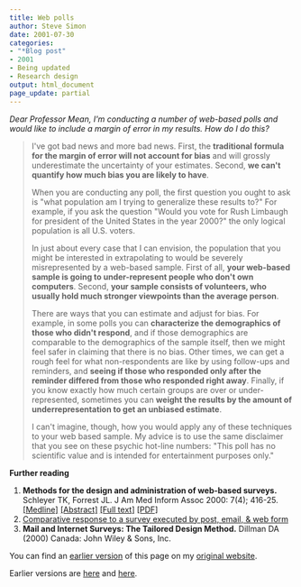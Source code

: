 ```yaml
---
title: Web polls
author: Steve Simon
date: 2001-07-30
categories:
- "*Blog post"
- 2001
- Being updated
- Research design
output: html_document
page_update: partial
---
```

*Dear Professor Mean, I'm conducting a number of web-based polls and
would like to include a margin of error in my results. How do I do
this?*

> I've got bad news and more bad news. First, the **traditional formula
> for the margin of error will not account for bias** and will grossly
> underestimate the uncertainty of your estimates. Second, **we can't
> quantify how much bias you are likely to have**.
>
> When you are conducting any poll, the first question you ought to ask
> is "what population am I trying to generalize these results to?" For
> example, if you ask the question "Would you vote for Rush Limbaugh
> for president of the United States in the year 2000?" the only
> logical population is all U.S. voters.
>
> In just about every case that I can envision, the population that you
> might be interested in extrapolating to would be severely
> misrepresented by a web-based sample. First of all, **your web-based
> sample is going to under-represent people who don't own computers**.
> Second, **your sample consists of volunteers, who usually hold much
> stronger viewpoints than the average person**.
>
> There are ways that you can estimate and adjust for bias. For example,
> in some polls you can **characterize the demographics of those who
> didn't respond**, and if those demographics are comparable to the
> demographics of the sample itself, then we might feel safer in
> claiming that there is no bias. Other times, we can get a rough feel
> for what non-respondents are like by using follow-ups and reminders,
> and **seeing if those who responded only after the reminder differed
> from those who responded right away**. Finally, if you know exactly
> how much certain groups are over or under-represented, sometimes you
> can **weight the results by the amount of underrepresentation to get
> an unbiased estimate**.
>
> I can't imagine, though, how you would apply any of these techniques
> to your web based sample. My advice is to use the same disclaimer that
> you see on these psychic hot-line numbers: "This poll has no
> scientific value and is intended for entertainment purposes only."

**Further reading**

1.  **Methods for the design and administration of web-based surveys.**
    Schleyer TK, Forrest JL. J Am Med Inform Assoc 2000: 7(4); 416-25.
    [[Medline]](http://www.ncbi.nlm.nih.gov/entrez/query.fcgi?cmd=Retrieve&db=PubMed&list_uids=10887169&dopt=Abstract)
    [[Abstract]](http://www.pubmedcentral.nih.gov/articlerender.fcgi?artid=61445&rendertype=abstract)
    [[Full
    text]](http://www.pubmedcentral.nih.gov/articlerender.fcgi?artid=61445)
    [[PDF]](http://www.pubmedcentral.nih.gov/picrender.fcgi?artid=61445&action=stream&blobtype=pdf)
2.  [Comparative response to a survey executed by post, email, & web
    form](../category/InterestingArticles.html#CoReSu)
3.  **Mail and Internet Surveys: The Tailored Design Method.** Dillman
    DA (2000) Canada: John Wiley & Sons, Inc.

You can find an [earlier version][sim1] of this page on my [original website][sim2].

[sim1]: http://www.pmean.com/01/webpoll.html
[sim2]: http://www.pmean.com/original_site.html

Earlier versions are [here][sim1] and [here][sim2].
 
[sim1]: http://www.pmean.com/01/webpoll.html
[sim2]: http://new.pmean.com/web-poll-problems/
